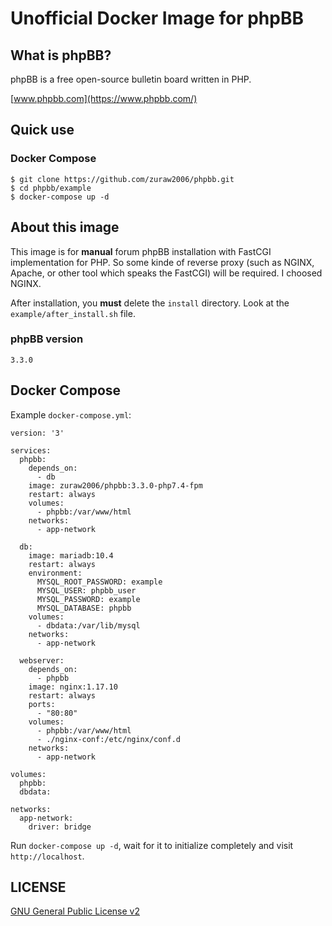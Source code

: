 # Unofficial Docker Image for phpBB

## What is phpBB?

phpBB is a free open-source bulletin board written in PHP.

[www.phpbb.com](https://www.phpbb.com/)

## Quick use

### Docker Compose

```shell
$ git clone https://github.com/zuraw2006/phpbb.git
$ cd phpbb/example
$ docker-compose up -d
```

## About this image

This image is for **manual** forum phpBB installation with FastCGI implementation for PHP. So some kinde of reverse proxy (such as NGINX, Apache, or other tool which speaks the FastCGI) will be required. I choosed NGINX.

After installation, you **must** delete the ```install``` directory. Look at the ```example/after_install.sh``` file.

### phpBB version

```3.3.0```

## Docker Compose

Example ```docker-compose.yml```:

```shell
version: '3'

services:
  phpbb:
    depends_on: 
      - db
    image: zuraw2006/phpbb:3.3.0-php7.4-fpm
    restart: always
    volumes:
      - phpbb:/var/www/html
    networks:
      - app-network

  db:
    image: mariadb:10.4
    restart: always
    environment:
      MYSQL_ROOT_PASSWORD: example
      MYSQL_USER: phpbb_user
      MYSQL_PASSWORD: example
      MYSQL_DATABASE: phpbb
    volumes: 
      - dbdata:/var/lib/mysql
    networks:
      - app-network

  webserver:
    depends_on:
      - phpbb
    image: nginx:1.17.10
    restart: always
    ports:
      - "80:80"
    volumes:
      - phpbb:/var/www/html
      - ./nginx-conf:/etc/nginx/conf.d
    networks:
      - app-network

volumes:
  phpbb:
  dbdata:

networks:
  app-network:
    driver: bridge  
```

Run ```docker-compose up -d```, wait for it to initialize completely and visit ```http://localhost```.

## LICENSE

[GNU General Public License v2](http://opensource.org/licenses/gpl-2.0.php)